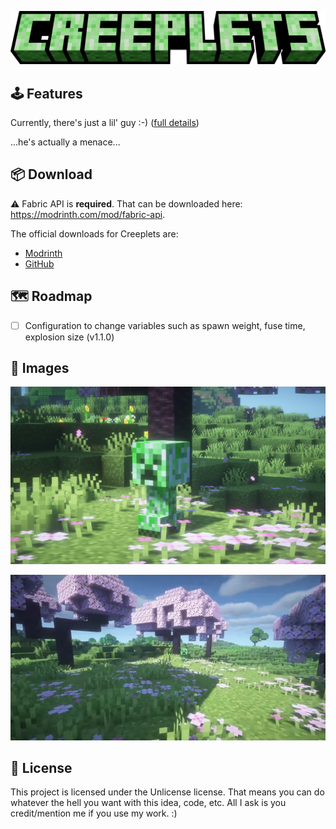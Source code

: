 [![creeplets](https://raw.githubusercontent.com/seaneoo/creeplets/1.20/.github/creeplets.png?token=GHSAT0AAAAAACGIHUTDFCI6CYBEWJERDCJIZHP3L6A)](https://github.com/seaneoo/creeplets)

## 🕹️ Features

Currently, there's just a lil' guy :-) ([full details](https://github.com/seaneoo/creeplets/blob/1.20/CHANGELOG.md#v100))

...he's actually a menace...

## 📦 Download

⚠️ Fabric API is **required**. That can be downloaded here: https://modrinth.com/mod/fabric-api.

The official downloads for Creeplets are:

* [Modrinth](https://modrinth.com/mod/creeplets/versions)
* [GitHub](https://github.com/seaneoo/creeplets/releases)

## 🗺️ Roadmap

* [ ] Configuration to change variables such as spawn weight, fuse time, explosion size (v1.1.0)

## 📸 Images

![](https://raw.githubusercontent.com/seaneoo/creeplets/1.20/.github/251bc6dd1fb832d9096371268bca7c0d077d4bde.jpeg?token=GHSAT0AAAAAACGIHUTCKVP6X5WNJUKRL6FAZHP3QXQ)

![](https://raw.githubusercontent.com/seaneoo/creeplets/1.20/.github/14d143a030693eeda28c6137f5604369c63b2f63.webp?token=GHSAT0AAAAAACGIHUTDWWHJJAYYHZN7JKZKZHP3RMQ)

## 📜 License

This project is licensed under the Unlicense license. That means you can do whatever the hell you want with this idea, code, etc. All I ask is you credit/mention me if you use my work. :)
